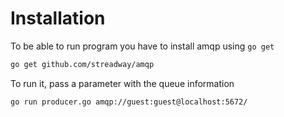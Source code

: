 # Installation 

To be able to run program you have to install amqp using `go get`

```sh
go get github.com/streadway/amqp
```

To run it, pass a parameter with the queue information
```sh
go run producer.go amqp://guest:guest@localhost:5672/
```